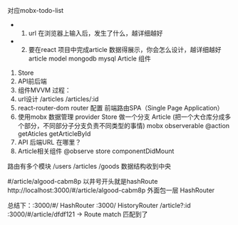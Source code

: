 对应mobx-todo-list
- 1. url 在浏览器上输入后，发生了什么，越详细越好
- 2. 要在react 项目中完成article 数据得展示，你会怎么设计，越详细越好
article model mongodb mysql 
Article 组件
1. Store
2. API前后端
3. 组件MVVM
过程：
1. url设计   /articles  /articles/:id
2. react-router-dom  router 配置 前端路由SPA（Single Page Application）
3. 使用mobx 数据管理
provider Store 做一个分支 Article  (把一个大仓库分成多个部分，不同部分子分支负责不同类型的事情)
mobx observerable @action getAticles getArticleById
4. API 
后端URL 在哪里？
5. Article相关组件 @observe store
componentDidMount

路由有多个模块
/users  /articles  /goods
数据结构收到中央

#/article/algood-cabm8p    以井号开头就是hashRoute
http://localhost:3000/#/article/algood-cabm8p
<App /> 外面包一层 HashRouter 

总结下：:3000/#/ HashRouter 
:3000/ HistoryRouter
/article?:id
:3000/#/article/dfdf121  -> Route match 匹配到了
